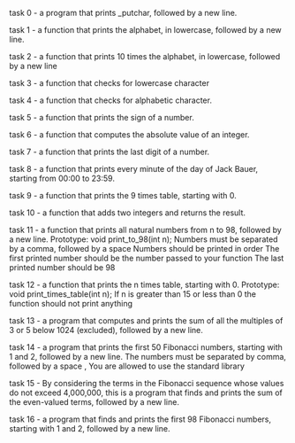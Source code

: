 task 0 - a program that prints _putchar, followed by a new line.

task 1 - a function that prints the alphabet, in lowercase, followed by a new line.

task 2 -  a function that prints 10 times the alphabet, in lowercase, followed by a new line

task 3 -  a function that checks for lowercase character

task 4 - a function that checks for alphabetic character.

task 5 -  a function that prints the sign of a number.

task 6 - a function that computes the absolute value of an integer.

task 7 -  a function that prints the last digit of a number.

task 8 - a function that prints every minute of the day of Jack Bauer, starting from 00:00 to 23:59.

task 9 -  a function that prints the 9 times table, starting with 0.

task 10 -  a function that adds two integers and returns the result.

task 11 -  a function that prints all natural numbers from n to 98, followed by a new line.
		Prototype: void print_to_98(int n);
		Numbers must be separated by a comma, followed by a space
		Numbers should be printed in order
		The first printed number should be the number passed to your function
		The last printed number should be 98

task 12 - a function that prints the n times table, starting with 0.
		Prototype: void print_times_table(int n);
		If n is greater than 15 or less than 0 the function should not print anything

task 13 -  a program that computes and prints the sum of all the multiples of 3 or 5 below 1024 (excluded), followed by a new line.

task 14 - a program that prints the first 50 Fibonacci numbers, starting with 1 and 2, followed by a new line.
		The numbers must be separated by comma, followed by a space , 
		You are allowed to use the standard library

task 15 -  By considering the terms in the Fibonacci sequence whose values do not exceed 4,000,000, this is a program that finds and prints the sum of the even-valued terms, 
	followed by a new line.

task 16 - a program that finds and prints the first 98 Fibonacci numbers, starting with 1 and 2, followed by a new line.
